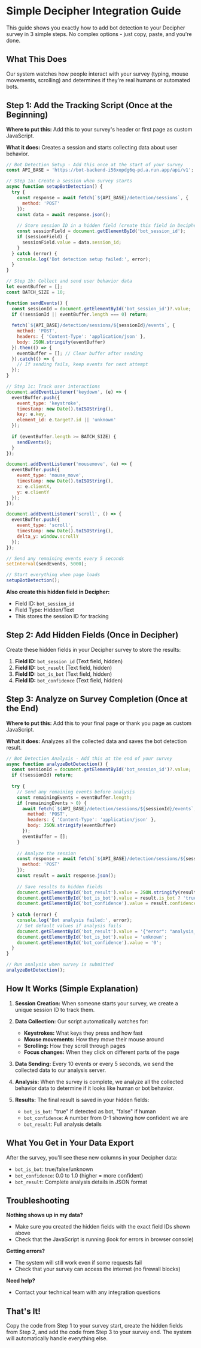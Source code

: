 # Simple Decipher Integration Guide

This guide shows you exactly how to add bot detection to your Decipher survey in 3 simple steps. No complex options - just copy, paste, and you're done.

## What This Does
Our system watches how people interact with your survey (typing, mouse movements, scrolling) and determines if they're real humans or automated bots.

## Step 1: Add the Tracking Script (Once at the Beginning)

**Where to put this:** Add this to your survey's header or first page as custom JavaScript.

**What it does:** Creates a session and starts collecting data about user behavior.

```javascript
// Bot Detection Setup - Add this once at the start of your survey
const API_BASE = 'https://bot-backend-i56xopdg6q-pd.a.run.app/api/v1';

// Step 1a: Create a session when survey starts
async function setupBotDetection() {
  try {
    const response = await fetch(`${API_BASE}/detection/sessions`, { 
      method: 'POST' 
    });
    const data = await response.json();
    
    // Store session ID in a hidden field (create this field in Decipher)
    const sessionField = document.getElementById('bot_session_id');
    if (sessionField) {
      sessionField.value = data.session_id;
    }
  } catch (error) {
    console.log('Bot detection setup failed:', error);
  }
}

// Step 1b: Collect and send user behavior data
let eventBuffer = [];
const BATCH_SIZE = 10;

function sendEvents() {
  const sessionId = document.getElementById('bot_session_id')?.value;
  if (!sessionId || eventBuffer.length === 0) return;
  
  fetch(`${API_BASE}/detection/sessions/${sessionId}/events`, {
    method: 'POST',
    headers: { 'Content-Type': 'application/json' },
    body: JSON.stringify(eventBuffer)
  }).then(() => {
    eventBuffer = []; // Clear buffer after sending
  }).catch(() => {
    // If sending fails, keep events for next attempt
  });
}

// Step 1c: Track user interactions
document.addEventListener('keydown', (e) => {
  eventBuffer.push({
    event_type: 'keystroke',
    timestamp: new Date().toISOString(),
    key: e.key,
    element_id: e.target?.id || 'unknown'
  });
  
  if (eventBuffer.length >= BATCH_SIZE) {
    sendEvents();
  }
});

document.addEventListener('mousemove', (e) => {
  eventBuffer.push({
    event_type: 'mouse_move',
    timestamp: new Date().toISOString(),
    x: e.clientX,
    y: e.clientY
  });
});

document.addEventListener('scroll', () => {
  eventBuffer.push({
    event_type: 'scroll',
    timestamp: new Date().toISOString(),
    delta_y: window.scrollY
  });
});

// Send any remaining events every 5 seconds
setInterval(sendEvents, 5000);

// Start everything when page loads
setupBotDetection();
```

**Also create this hidden field in Decipher:**
- Field ID: `bot_session_id`
- Field Type: Hidden/Text
- This stores the session ID for tracking

## Step 2: Add Hidden Fields (Once in Decipher)

Create these hidden fields in your Decipher survey to store the results:

1. **Field ID:** `bot_session_id` (Text field, hidden)
2. **Field ID:** `bot_result` (Text field, hidden) 
3. **Field ID:** `bot_is_bot` (Text field, hidden)
4. **Field ID:** `bot_confidence` (Text field, hidden)

## Step 3: Analyze on Survey Completion (Once at the End)

**Where to put this:** Add this to your final page or thank you page as custom JavaScript.

**What it does:** Analyzes all the collected data and saves the bot detection result.

```javascript
// Bot Detection Analysis - Add this at the end of your survey
async function analyzeBotDetection() {
  const sessionId = document.getElementById('bot_session_id')?.value;
  if (!sessionId) return;
  
  try {
    // Send any remaining events before analysis
    const remainingEvents = eventBuffer.length;
    if (remainingEvents > 0) {
      await fetch(`${API_BASE}/detection/sessions/${sessionId}/events`, {
        method: 'POST',
        headers: { 'Content-Type': 'application/json' },
        body: JSON.stringify(eventBuffer)
      });
      eventBuffer = [];
    }
    
    // Analyze the session
    const response = await fetch(`${API_BASE}/detection/sessions/${sessionId}/analyze`, {
      method: 'POST'
    });
    const result = await response.json();
    
    // Save results to hidden fields
    document.getElementById('bot_result').value = JSON.stringify(result);
    document.getElementById('bot_is_bot').value = result.is_bot ? 'true' : 'false';
    document.getElementById('bot_confidence').value = result.confidence_score;
    
  } catch (error) {
    console.log('Bot analysis failed:', error);
    // Set default values if analysis fails
    document.getElementById('bot_result').value = '{"error": "analysis_failed"}';
    document.getElementById('bot_is_bot').value = 'unknown';
    document.getElementById('bot_confidence').value = '0';
  }
}

// Run analysis when survey is submitted
analyzeBotDetection();
```

## How It Works (Simple Explanation)

1. **Session Creation:** When someone starts your survey, we create a unique session ID to track them.

2. **Data Collection:** Our script automatically watches for:
   - **Keystrokes:** What keys they press and how fast
   - **Mouse movements:** How they move their mouse around
   - **Scrolling:** How they scroll through pages
   - **Focus changes:** When they click on different parts of the page

3. **Data Sending:** Every 10 events or every 5 seconds, we send the collected data to our analysis server.

4. **Analysis:** When the survey is complete, we analyze all the collected behavior data to determine if it looks like human or bot behavior.

5. **Results:** The final result is saved in your hidden fields:
   - `bot_is_bot`: "true" if detected as bot, "false" if human
   - `bot_confidence`: A number from 0-1 showing how confident we are
   - `bot_result`: Full analysis details

## What You Get in Your Data Export

After the survey, you'll see these new columns in your Decipher data:
- `bot_is_bot`: true/false/unknown
- `bot_confidence`: 0.0 to 1.0 (higher = more confident)
- `bot_result`: Complete analysis details in JSON format

## Troubleshooting

**Nothing shows up in my data?**
- Make sure you created the hidden fields with the exact field IDs shown above
- Check that the JavaScript is running (look for errors in browser console)

**Getting errors?**
- The system will still work even if some requests fail
- Check that your survey can access the internet (no firewall blocks)

**Need help?**
- Contact your technical team with any integration questions

## That's It!

Copy the code from Step 1 to your survey start, create the hidden fields from Step 2, and add the code from Step 3 to your survey end. The system will automatically handle everything else.
